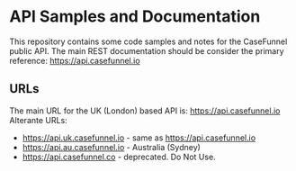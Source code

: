 # API Samples and Documentation

This repository contains some code samples and notes for the CaseFunnel public API.  The main REST documentation should be consider the primary reference: <https://api.casefunnel.io>

## URLs

The main URL for the UK (London) based API is: <https://api.casefunnel.io>
Alterante URLs:

- <https://api.uk.casefunnel.io> - same as <https://api.casefunnel.io>
- <https://api.au.casefunnel.io> - Australia (Sydney)
- <https://api.casefunnel.co> - deprecated.  Do Not Use.
